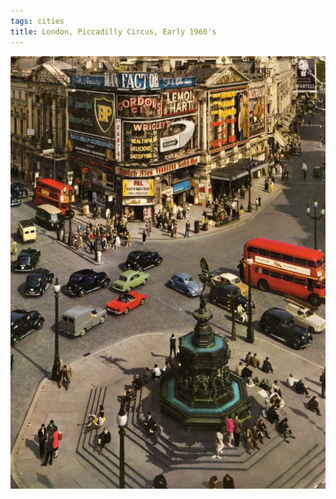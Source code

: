 ```yaml
---
tags: cities
title: London, Piccadilly Circus, Early 1960's
---
```


![piccadilly](https://raw.githubusercontent.com/muneer78/muneer78.github.io/master/images/London3.jpg)



